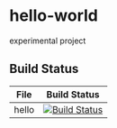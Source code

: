 # hello-world
experimental project

## Build Status

File|Build Status
---|---
hello|[![Build Status](https://travis-ci.com/ZW123456789/hello-world.svg?branch=master)](https://travis-ci.com/ZW123456789/hello-world)
